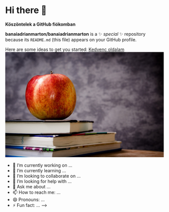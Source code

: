 # Hi there 👋
**Köszöntelek a GitHub fiókomban**

**banaiadrianmarton/banaiadrianmarton** is a ✨ _special_ ✨ repository because its `README.md` (this file) appears on your GitHub profile.

Here are some ideas to get you started:
[Kedvenc oldalam](https://www.youtube.com/)
![Óriáskerék](apple-256261_1280.jpg)
- 🔭 I’m currently working on ...
- 🌱 I’m currently learning ...
- 👯 I’m looking to collaborate on ...
- 🤔 I’m looking for help with ...
- 💬 Ask me about ...
- 📫 How to reach me: ...
- 😄 Pronouns: ...
- ⚡ Fun fact: ...
-->
